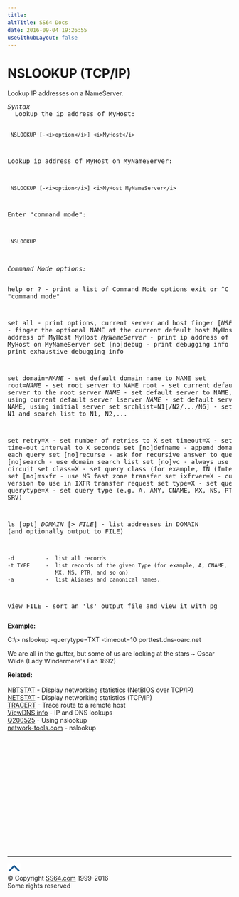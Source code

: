 ```yaml
---
title:
altTitle: SS64 Docs
date: 2016-09-04 19:26:55
useGithubLayout: false
---
```

<!-- #BeginLibraryItem "/Library/head_nt.lbi" --><!-- #EndLibraryItem --><h1>NSLOOKUP (TCP/IP)</h1>
<p> Lookup IP addresses on a NameServer.</p>
<pre><i>Syntax</i>
  Lookup the ip address of MyHost:

     NSLOOKUP [-<i>option</i>] <i>MyHost</i>
     
  Lookup ip address of MyHost on MyNameServer:
   
     NSLOOKUP [-<i>option</i>] <i>MyHost MyNameServer</i>
   
  Enter "command mode":
   
     NSLOOKUP
<i>
Command Mode options:</i>

 help or ?          - print a list of Command Mode options
 exit or ^C         - exit "command mode" 

 set all            - print options, current server and host
 finger [<i>USER</i>]      - finger the optional NAME at the current default host
 MyHost             - print ip address of MyHost
 MyHost <i>MyNameServer</i> - print ip address of MyHost on MyNameServer
 set [no]debug      - print debugging info
 set [no]d2         - print exhaustive debugging info

 set domain=<i>NAME</i>    - set default domain name to NAME
 set root=<i>NAME</i>      - set root server to NAME
 root               - set current default server to the root
 server <i>NAME</i>        - set default server to NAME, using current default server
 lserver <i>NAME</i>       - set default server to NAME, using initial server
 set srchlist=N1[/N2/.../N6] - set domain to N1 and search list to N1, N2,...

 set retry=X        - set number of retries to X
 set timeout=X      - set initial time-out interval to X seconds
 set [no]defname    - append domain name to each query
 set [no]recurse    - ask for recursive answer to query
 set [no]search     - use domain search list
 set [no]vc         - always use a virtual circuit
 set class=X        - set query class (for example, IN (Internet), ANY)
 set [no]msxfr      - use MS fast zone transfer
 set ixfrver=X      - current version to use in IXFR transfer request
 set type=X         - set query type 
 set querytype=X    - set query type
                      (e.g. A, ANY, CNAME, MX, NS, PTR, SOA, SRV)

 ls [opt] <i>DOMAIN</i> [&gt; <i>FILE</i>] - list addresses in DOMAIN
                            (and optionally output to FILE)

    -d          -  list all records
    -t TYPE     -  list records of the given Type (for example, A, CNAME, 
                   MX, NS, PTR, and so on)
    -a          -  list Aliases and canonical names.

 view FILE       - sort an 'ls' output file and view it with pg</pre>
<p><b> Example:</b></p>
<p class="code">C:\&gt; nslookup -querytype=TXT -timeout=10 porttest.dns-oarc.net</p>
<p class="quote">We are all in the gutter, but some of us are looking at the stars ~ Oscar Wilde (Lady Windermere's Fan 1892)</p>
<p><b>Related:<br>
<br>
</b><a href="nbtstat.html">NBTSTAT</a> - Display networking statistics (NetBIOS 
over TCP/IP) <br>
<a href="netstat.html">NETSTAT</a> - Display networking statistics (TCP/IP)<br>
<a href="tracert.html">TRACERT</a> - Trace route to a remote host<br>
<a href="http://viewdns.info/">ViewDNS.info</a> - IP and DNS lookups<br>
<a href="https://support.microsoft.com/kb/200525">Q200525</a> - Using nslookup<br>
<a href="http://network-tools.com/">network-tools.com</a> - nslookup</p><!-- #BeginLibraryItem "/Library/foot_nt.lbi" --><p>
<!-- windows300 -->
<ins class="adsbygoogle" style="display:inline-block;width:300px;height:250px" data-ad-client="ca-pub-6140977852749469" data-ad-slot="7649547908"></ins>
<script>
(adsbygoogle = window.adsbygoogle || []).push({});
</script></p>
<hr>
<div id="bl" class="footer"><a href="nslookup.html#"><img src="../images/top.png" width="30" height="22" alt="Back to the Top"></a></div>
<div id="br" class="footer, tagline">© Copyright <a href="http://ss64.com/">SS64.com</a> 1999-2016<br>
Some rights reserved</div><!-- #EndLibraryItem -->

